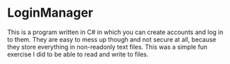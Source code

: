 # LoginManager
This is a program written in C# in which you can create accounts and log in to them. They are easy to mess up though and not secure at all, because they store everything 
in non-readonly text files. This was a simple fun exercise I did to be able to read and write to files. 
